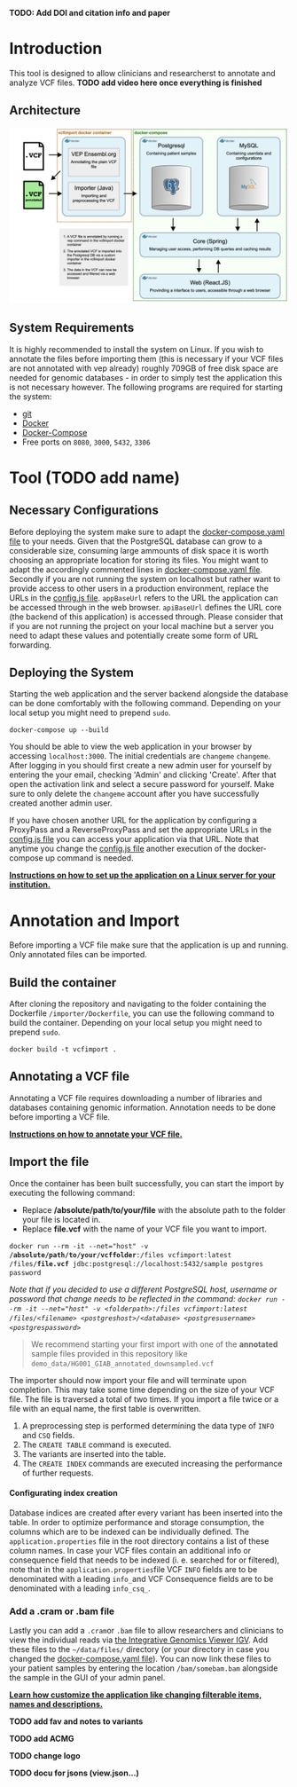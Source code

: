 **TODO: Add DOI and citation info and paper**

# Introduction

This tool is designed to allow clinicians and researcherst to annotate and analyze VCF files.
**TODO add video here once everything is finished**

## Architecture

![system architecture](/misc/diagrams/architecture.png)

## System Requirements

It is highly recommended to install the system on Linux. If you wish to annotate the files before importing them (this is necessary if your
VCF files are not annotated with vep already) roughly 709GB of free disk space are needed for genomic databases - in order to simply test the application this is not necessary however.
The following programs are required for starting the system:

- <a href="https://git-scm.com/book/en/v2/Getting-Started-Installing-Git" target="_blank">git</a>
- <a href="https://docs.docker.com/engine/install/" target="_blank">Docker</a>
- <a href="https://docs.docker.com/compose/install/" target="_blank">Docker-Compose</a>
- Free ports on `8080`, `3000`, `5432`, `3306`

# Tool **(TODO add name)**

## Necessary Configurations

Before deploying the system make sure to adapt the [docker-compose.yaml file](tool/docker-compose.yaml) to your needs.
Given that the PostgreSQL database can grow to a considerable size, consuming large ammounts of disk space it is worth
choosing an appropriate location for storing its files. You might want to adapt the accordingly commented lines in [docker-compose.yaml file](tool/docker-compose.yaml).
Secondly if you are not running the system on localhost but rather want to provide access to other users in a production environment, replace the URLs
in the [config.js file](tool/web/src/config.js). `appBaseUrl` refers to the URL the application can be accessed through in the web browser. `apiBaseUrl` defines the URL core (the backend of this application) is accessed through. Please consider that if you are not running the project on your local machine but a server you need to adapt these values and potentially create some form of URL forwarding.

## Deploying the System

Starting the web application and the server backend alongside the database can be done comfortably with the following command. Depending on your local setup you might need to prepend `sudo`.

<pre><code>docker-compose up --build</code></pre>

You should be able to view the web application in your browser by accessing `localhost:3000`. The initial credentials are `changeme` `changeme`. After logging in you should first create a new admin user for yourself by entering the your email, checking 'Admin' and clicking 'Create'. After that open the activation link and select a secure password for yourself. Make sure to only delete the `changeme` account after you have successfully created another admin user.

If you have chosen another URL for the application by configuring a ProxyPass and a ReverseProxyPass and set the appropriate URLs in the [config.js file](tool/web/src/config.js) you can access your application via that URL. Note that anytime you change the [config.js file](tool/web/src/config.js) another execution of the docker-compose up command is needed.

<b>[Instructions on how to set up the application on a Linux server for your institution.](SERVERSETUP.md)</b>

# Annotation and Import

Before importing a VCF file make sure that the application is up and running. Only annotated files can be imported.

## Build the container

After cloning the repository and navigating to the folder containing the Dockerfile ``/importer/Dockerfile``, you can use the following command to build the container. Depending on your local setup you might need to prepend `sudo`.

<pre><code>docker build -t vcfimport .</code></pre>

## Annotating a VCF file

Annotating a VCF file requires downloading a number of libraries and databases containing genomic information. Annotation needs to be done before importing a VCF file.

<b>[Instructions on how to annotate your VCF file.](ANNOTATION.md)</b>

## Import the file

Once the container has been built successfully, you can start the import by executing the following command:
- Replace <b>/absolute/path/to/your/file</b> with the absolute path to the folder your file is located in.
- Replace <b>file.vcf</b> with the name of your VCF file you want to import. 

<pre><code>docker run --rm -it --net="host" -v <b>/absolute/path/to/your/vcffolder</b>:/files vcfimport:latest /files/<b>file.vcf</b> jdbc:postgresql://localhost:5432/sample postgres password</code></pre>

<i>Note that if you decided to use a different PostgreSQL host, username or password that change needs to be reflected in the command:
```docker run --rm -it --net="host" -v <folderpath>:/files vcfimport:latest /files/<filename> <postgreshost>/<database> <postgresusername> <postgrespassword>```</i>

> We recommend starting your first import with one of the **annotated** sample files provided in this repository like ```demo_data/HG001_GIAB_annotated_downsampled.vcf```

The importer should now import your file and will terminate upon completion. 
This may take some time depending on the size of your VCF file. The file is traversed a total of two times.
If you import a file twice or a file with an equal name, the first table is overwritten.
1. A preprocessing step is performed determining the data type of <code>INFO</code> and <code>CSQ</code> fields.
2. The <code>CREATE TABLE</code> command is executed.
3. The variants are inserted into the table.
4. The <code>CREATE INDEX</code> commands are executed increasing the performance of further requests.
  
#### Configurating index creation

Database indices are created after every variant has been inserted into the table. In order to optimize performance and storage consumption, the columns which are to be indexed can be individually defined. The <code>application.properties</code> file in the root directory contains a list of these column names. In case your VCF files contain an additional info or consequence field that needs to be indexed (i. e. searched for or filtered), note that in the `application.properties`file  VCF `INFO` fields are to be denominated with a leading `info_`and VCF Consequence fields are to be denominated with a leading `info_csq_`.   

### Add a .cram or .bam file

Lastly you can add a `.cram`or `.bam` file to allow researchers and clinicians to view the individual reads via [the Integrative Genomics Viewer IGV](https://igv.org/).
Add these files to the `~/data/files/` directory (or your directory in case you changed the [docker-compose.yaml file](tool/docker-compose.yaml)). You can now link these files to your patient samples by entering the location `/bam/somebam.bam` alongside the sample in the GUI of your admin panel.

  
**[Learn how customize the application like changing filterable items, names and descriptions.](CUSTOMIZE.md)**

  
**TODO add fav and notes to variants**
  
**TODO add ACMG**
  
**TODO change logo**
  
**TODO docu for jsons (view.json...)**

